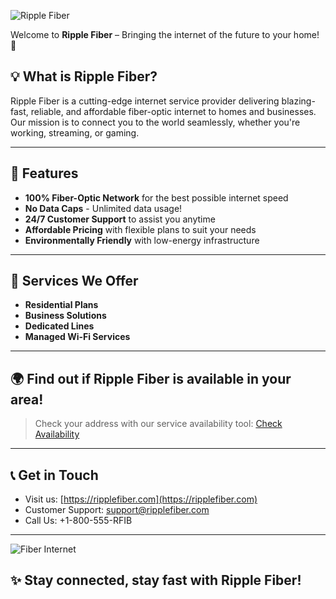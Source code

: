 ![Ripple Fiber](https://imagedelivery.net/DF926RUMiBgxrQOCj6Rcgg/173456af-deec-4efa-322a-a1147671d000/rippleLogo)

Welcome to **Ripple Fiber** – Bringing the internet of the future to your home! 🚀

## 💡 What is Ripple Fiber?

Ripple Fiber is a cutting-edge internet service provider delivering blazing-fast, reliable, and affordable fiber-optic internet to homes and businesses. Our mission is to connect you to the world seamlessly, whether you're working, streaming, or gaming.

---

## 🌟 Features

- **100% Fiber-Optic Network** for the best possible internet speed
- **No Data Caps** - Unlimited data usage!
- **24/7 Customer Support** to assist you anytime
- **Affordable Pricing** with flexible plans to suit your needs
- **Environmentally Friendly** with low-energy infrastructure

---

## 🔧 Services We Offer

- **Residential Plans**
- **Business Solutions**
- **Dedicated Lines**
- **Managed Wi-Fi Services**

---

## 🌍 Find out if Ripple Fiber is available in your area!

> Check your address with our service availability tool:
[Check Availability](https://availability.ripplefiber.com)

---

## 📞 Get in Touch

- Visit us: [https://ripplefiber.com](https://ripplefiber.com)
- Customer Support: [support@ripplefiber.com](mailto:support@ripplefiber.com)
- Call Us: +1-800-555-RFIB

---

![Fiber Internet](https://imagedelivery.net/DF926RUMiBgxrQOCj6Rcgg/173456af-deec-4efa-322a-a1147671d000/rippleLogo)

## ✨ Stay connected, stay fast with Ripple Fiber!
